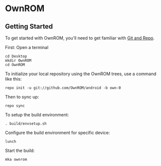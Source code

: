 OwnROM
===========

Getting Started
---------------

To get started with OwnROM, you'll need to get
familiar with [Git and Repo](http://source.android.com/source/using-repo.html).

First:
Open a terminal

    cd Desktop
    mkdir OwnROM
    cd OwnROM
    
To initialize your local repository using the OwnROM trees, use a command like this:

    repo init -u git://github.com/OwnROM/android -b own-0

Then to sync up:

    repo sync
    
To setup the build environment:

    . build/envsetup.sh
    
Configure the build environment for specific device:

    lunch
    
Start the build:

    mka ownrom


